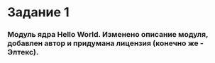 # Задание 1

###  Модуль ядра Hello World. Изменено описание модуля, добавлен автор и придумана лицензия (конечно же - Элтекс).

